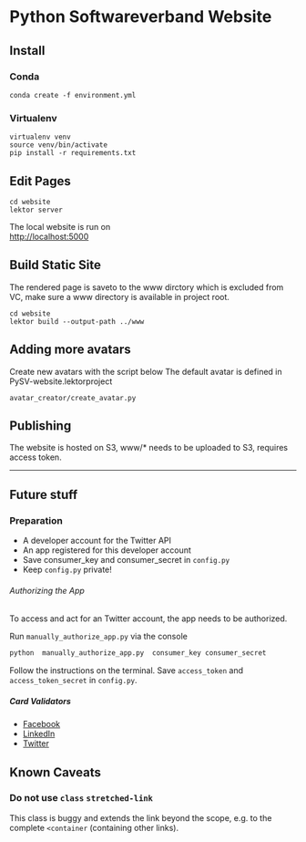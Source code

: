 Python Softwareverband Website
================================

## Install

### Conda

    conda create -f environment.yml

### Virtualenv

    virtualenv venv
    source venv/bin/activate
    pip install -r requirements.txt


## Edit Pages

    cd website
    lektor server

The local website is run on    
[http://localhost:5000](http://localhost:5000)

## Build Static Site

The rendered page is saveto to the www dirctory which is excluded from VC, make sure a www directory is available in project root.

    cd website
    lektor build --output-path ../www


## Adding more avatars
Create new avatars with the script below
The default avatar is defined in PySV-website.lektorproject

    
    avatar_creator/create_avatar.py
    


## Publishing
The website is hosted on S3, www/* needs to be uploaded to S3, requires access token.  


---

## Future stuff

### Preparation
- A developer account for the Twitter API
- An app registered for this developer account
- Save consumer_key and consumer_secret in `config.py`
- Keep `config.py` private!

###### Authorizing the App

To access and act for an Twitter account, the app needs to be authorized.

Run `manually_authorize_app.py`  via the console

```bash
python  manually_authorize_app.py  consumer_key consumer_secret
```
Follow the instructions on the terminal.
Save `access_token` and `access_token_secret` in `config.py`.


##### Card Validators
- [Facebook]( https://developers.facebook.com/tools/debug/sharing/)
- [LinkedIn]( https://www.linkedin.com/post-inspector/inspect/)
- [Twitter]( https://cards-dev.twitter.com/validator)


## Known Caveats

### Do not use `class` `stretched-link`
This class is buggy and extends the link beyond the scope, e.g. to the complete `<container` (containing other links).
